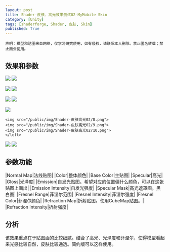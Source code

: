 ```yaml
---
layout: post
title: Shader-皮肤、高光效果测试02-MyMobile Skin
category: [Unity]
tags: [shaderforge, Shader, 皮肤, Skin]
published: True
---
```



`声明：模型和贴图来自网络，仅学习研究使用，如有侵权，请联系本人删除。禁止匿名转载；禁止商业使用。`


## 效果和参数 ##
<left>
	<img src="/public/img/Shader-皮肤高光02/1.png">
	<img src="/public/img/Shader-皮肤高光02/2.png">
	</left>
<p></p>
<left>
	<img src="/public/img/Shader-皮肤高光02/3.png">
	<img src="/public/img/Shader-皮肤高光02/4.png">
	</left>
<p></p>
<left>
	<img src="/public/img/Shader-皮肤高光02/5.png">
	<img src="/public/img/Shader-皮肤高光02/6.png">
	</left>
<p></p>
<left>
	<img src="/public/img/Shader-皮肤高光02/7.png">
	</left>
<p></p>
<left>
	
	<img src="/public/img/Shader-皮肤高光02/8.png">
	<img src="/public/img/Shader-皮肤高光02/9.png">
	<img src="/public/img/Shader-皮肤高光02/10.png">
	</left>
<p></p>
<left>
	<img src="/public/img/Shader-皮肤高光02/11.png">
	<img src="/public/img/Shader-皮肤高光02/12.png">
	</left>

	
## 参数功能 ##

|Normal Map|法线贴图|
|Color|整体颜色|
|Base Color|主贴图|
|Specular|高光|
|Gloss|光泽度|
|Emission|自发光贴图。希望对应的位置偏什么颜色，可以在这张贴图上画出|
|Emission Intensity|自发光强度|
|Specular Mask|高光遮罩图。黑白图|
|Fresnel Range|菲涅尔范围|
|Fresnel Intensity|菲涅尔强度|
|Fresnel Color|菲涅尔颜色|
|Refraction Map|折射贴图。使用CubeMap贴图。|
|Refraction Intensity|折射强度|


## 分析 ##
该效果重点在于贴图画的比较细腻。结合了高光、光泽度和菲涅尔，使得模型看起来光感比较自然，皮肤比较通透。简约版可以这样使用。
